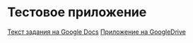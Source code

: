 # Тестовое приложение
[Текст задания на Google Docs](https://docs.google.com/document/d/19ncpXkOrNwjWt_ssg0ZC0204GjJO72zUa8BMcmRR-hA/edit?usp=sharing)
[Приложение на GoogleDrive](https://drive.google.com/open?id=0B7sRZONV4mU_WHZjVkYwV1YzR3M)


